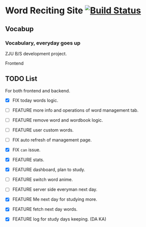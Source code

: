 # Word Reciting Site [![Build Status](https://www.travis-ci.org/yzyDavid/bs-frontend.svg?branch=master)](https://www.travis-ci.org/yzyDavid/bs-frontend)

## Vocabup

### Vocabulary, everyday goes up

ZJU B/S development project.

Frontend

## TODO List

For both frontend and backend.

- [X] FIX today words logic.

- [ ] FEATURE more info and operations of word management tab.

- [ ] FEATURE remove word and wordbook logic.

- [ ] FEATURE user custom words.

- [ ] FIX auto refresh of management page.

- [X] FIX `can` issue.

- [X] FEATURE stats.

- [X] FEATURE dashboard, plan to study.

- [ ] FEATURE switch word anime.

- [ ] FEATURE server side everyman next day.

- [X] FEATURE Me next day for studying more.

- [X] FEATURE fetch next day words.

- [X] FEATURE log for study days keeping. (DA KA)
